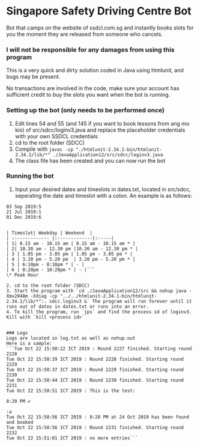 # Singapore Safety Driving Centre Bot
Bot that camps on the website of ssdcl.com.sg and instantly books slots for you the moment they are released from someone who cancels.

### I will not be responsible for any damages from using this program
This is a very quick and dirty solution coded in Java using htmlunit, and bugs may be present.

No transactions are involved in the code, make sure your account has sufficient credit to buy the slots you want when the bot is running.

### Setting up the bot (only needs to be performed once)
1. Edit lines 54 and 55 (and 145 if you want to book lessons from ang mo kio) of src/sdcc/loginv3.java and replace the placeholder credentials with your own SSDCL credentials
2. cd to the root folder (SDCC)
3. Compile with `javac -cp "./htmlunit-2.34.1-bin/htmlunit-2.34.1/lib/*" ./JavaApplication12/src/sdcc/loginv3.java`
4. The class file has been created and you can now run the bot

### Running the bot
1. Input your desired dates and timeslots in dates.txt, located in src/sdcc, seperating the date and timeslot with a colon. An example is as follows:
```
03 Sep 2019:5
21 Jul 2019:1
01 Dec 2019:6
```
```Timeslot reference is included below:

| Timeslot| Weekday | Weekend  |
| :------------- |:-------------|:-----|
| 1| 8.15 am - 10.15 am | 8.15 am - 10.15 am * |
| 2| 10.30 am - 12.30 pm |10.30 am - 12.30 pm * |
| 3 | 1.05 pm - 3.05 pm | 1.05 pm - 3.05 pm * |
| 4 | 3.20 pm - 5.20 pm  | 3.20 pm - 5.20 pm * |
| 5 | 6:10pm - 8:10pm * | - |
| 6 | 8:20pm - 10:20pm * | - |```
\* Peak Hour

2. cd to the root folder (SDCC)
3. Start the program with `cd ./JavaApplication12/src && nohup java -Xmx2048m -Xdiag -cp "../../htmlunit-2.34.1-bin/htmlunit-2.34.1/lib/*":. sdcc.loginv3 &` The program will run forever until it runs out of dates in dates.txt or runs into an error.
4. To kill the program, run `jps` and find the process id of loginv3. Kill with `kill <process id>`


### Logs
Logs are located in log.txt as well as nohup.out
Here is a sample:
```Tue Oct 22 15:50:22 ICT 2019 : Round 2227 finished. Starting round 2228
Tue Oct 22 15:50:29 ICT 2019 : Round 2228 finished. Starting round 2229
Tue Oct 22 15:50:37 ICT 2019 : Round 2229 finished. Starting round 2230
Tue Oct 22 15:50:44 ICT 2019 : Round 2230 finished. Starting round 2231
Tue Oct 22 15:50:51 ICT 2019 : This is the test: 
                                                                                8:20 PM ✔
                                                                            :a
Tue Oct 22 15:50:56 ICT 2019 : 8:20 PM at 24 Oct 2019 has been found and booked
Tue Oct 22 15:50:56 ICT 2019 : Round 2231 finished. Starting round 2232
Tue Oct 22 15:51:01 ICT 2019 : no more entries```
